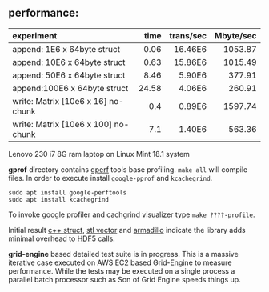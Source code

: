 <!---

 Copyright (c) 2017 vargaconsulting, Toronto,ON Canada
 Author: Varga, Steven <steven@vargaconsulting.ca>

 Permission is hereby granted, free of charge, to any person obtaining a copy of
 this  software  and associated documentation files (the "Software"), to deal in
 the Software  without   restriction, including without limitation the rights to
 use, copy, modify, merge,  publish,  distribute, sublicense, and/or sell copies
 of the Software, and to  permit persons to whom the Software is furnished to do
 so, subject to the following conditions:

 The above copyright notice and this permission notice shall be included in all
 copies or substantial portions of the Software.

 THE  SOFTWARE IS  PROVIDED  "AS IS",  WITHOUT  WARRANTY  OF ANY KIND, EXPRESS OR
 IMPLIED, INCLUDING BUT NOT LIMITED TO THE WARRANTIES OF MERCHANTABILITY, FITNESS
 FOR A PARTICULAR PURPOSE AND NONINFRINGEMENT.  IN NO EVENT  SHALL THE AUTHORS OR
 COPYRIGHT HOLDERS BE LIABLE FOR ANY  CLAIM,  DAMAGES OR OTHER LIABILITY, WHETHER
 IN  AN  ACTION  OF  CONTRACT, TORT OR  OTHERWISE, ARISING  FROM,  OUT  OF  OR IN
 CONNECTION WITH THE SOFTWARE OR THE USE OR OTHER DEALINGS IN THE SOFTWARE.
--->



performance: 
------------
|    experiment                               | time  | trans/sec | Mbyte/sec |
|:--------------------------------------------|------:|----------:|----------:|
|append:  1E6 x 64byte struct                 |  0.06 |   16.46E6 |   1053.87 |
|append: 10E6 x 64byte struct                 |  0.63 |   15.86E6 |   1015.49 |
|append: 50E6 x 64byte struct                 |  8.46 |    5.90E6 |    377.91 |
|append:100E6 x 64byte struct                 | 24.58 |    4.06E6 |    260.91 |
|write:  Matrix<float> [10e6 x  16] no-chunk  |  0.4  |    0.89E6 |   1597.74 |
|write:  Matrix<float> [10e6 x 100] no-chunk  |  7.1  |    1.40E6 |    563.36 |

Lenovo 230 i7 8G ram laptop on Linux Mint 18.1 system



**gprof** directory contains [gperf][1] tools base profiling. `make all` will compile files.
In order to execute install  `google-pprof` and `kcachegrind`.  

```shell
sudo apt install google-perftools
sudo apt install kcachegrind
```

To  invoke google profiler and cachgrind visualizer type `make ????-profile`.



Initial result [c++ struct][40], [stl vector][41] and [armadillo][42] indicate the library adds minimal overhead to
[HDF5][50] calls.

**grid-engine** based detailed test suite is in progress. This is a massive iterative case executed on AWS EC2 based 
Grid-Engine to measure performance. While the tests may be executed on a single process a parallel batch processor 
such as Son of Grid Engine speeds things up.


[1]:  https://github.com/gperftools/gperftools
[40]: http://h5cpp.ca/pix/perf-struct.png 
[41]: http://h5cpp.ca/pix/perf-stl.png
[42]: http://h5cpp.ca/pix/perf-armadillo.png 

[50]: https://www.hdfgroup.org/
